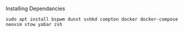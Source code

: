 

Installing Dependancies


```
sudo apt install bspwm dunst sxhkd compton docker docker-compose neovim stow yabar zsh
```
